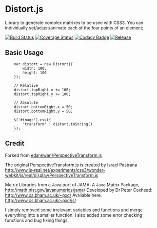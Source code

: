 # Distort.js

Library to generate complex matrixes to be used with CSS3. You can individually
set/adjust/animate each of the four points of an element;

[![Build Status](http://img.shields.io/travis/isuttell/distort.svg?style=flat)](https://travis-ci.org/isuttell/distort)
[![Coverage Status](https://img.shields.io/coveralls/isuttell/distort.svg?style=flat)](https://coveralls.io/r/isuttell/distort)
[![Codacy Badge](https://www.codacy.com/project/badge/acc9c0ea49c7433fb86216e3aaebce5c)](https://www.codacy.com/public/isuttell/distort)
[![Release](http://img.shields.io/github/release/isuttell/distort.svg?style=flat)](https://github.com/isuttell/distort/tarball/master)

## Basic Usage
````
    var distort = new Distort({
        width: 100,
        height: 100
    });

    // Relative
    distort.topRight.x += 100;
    distort.topRight.y += 100;

    // Absolute
    distort.bottomRight.x = 50;
    distort.bottomRight.y = 50;

    $('#image').css({
        'transform' : distort.toString()
    });
````

## Credit
Forked from [edankwan/PerspectiveTransform.js](https://github.com/edankwan/PerspectiveTransform.js)

The original PerspectiveTransform.js is created by  Israel Pastrana
http://www.is-real.net/experiments/css3/wonder-webkit/js/real/display/PerspectiveTransform.js

Matrix Libraries from a Java port of JAMA: A Java Matrix Package, http://math.nist.gov/javanumerics/jama/
Developed by Dr Peter Coxhead: http://www.cs.bham.ac.uk/~pxc/
Available here: http://www.cs.bham.ac.uk/~pxc/js/

I simply removed some irrelevant variables and functions and merge everything into a smaller function. I also added some error checking functions and bug fixing things.

